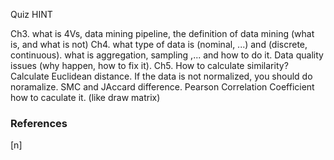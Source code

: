 

Quiz HINT

Ch3. what is 4Vs, data mining pipeline, the definition of data mining (what is, and what is not)
Ch4. what type of data is (nominal, ...) and (discrete, continuous). what is aggregation, sampling ,... and how to do it. Data quality issues (why happen, how to fix it).
Ch5. How to calculate similarity? Calculate Euclidean distance. If the data is not normalized, you should do noramalize. SMC and JAccard difference. Pearson Correlation Coefficient how to caculate it. (like draw matrix)


### References

$\tag*{}\label{n} \text{[n] }$
